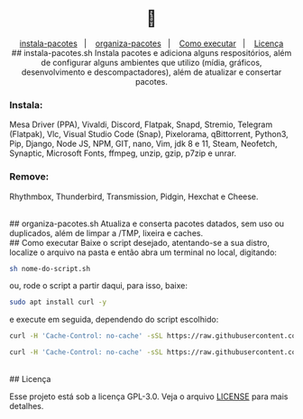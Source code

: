 <h1 align="center">
   🤖
</h1>

<p align="center">
  <a href="#instala-pacotes.sh">instala-pacotes</a>&nbsp;&nbsp;&nbsp;|&nbsp;&nbsp;&nbsp;
  <a href="#organiza-pacotes.sh">organiza-pacotes</a>&nbsp;&nbsp;&nbsp;|&nbsp;&nbsp;&nbsp;
  <a href="#como executar">Como executar</a>&nbsp;&nbsp;&nbsp;|&nbsp;&nbsp;&nbsp;
  <a href="#licença">Licença</a>

<br>
## instala-pacotes.sh
Instala pacotes e adiciona alguns respositórios, além de configurar alguns ambientes que utilizo (mídia, gráficos, desenvolvimento e descompactadores), além de atualizar e consertar pacotes.

### Instala:
Mesa Driver (PPA), Vivaldi, Discord, Flatpak, Snapd, Stremio, Telegram (Flatpak), Vlc, Visual Studio Code (Snap), Pixelorama, qBittorrent, Python3, Pip, Django, Node JS, NPM, GIT, nano, Vim, jdk 8 e 11, Steam, Neofetch, Synaptic, Microsoft Fonts, ffmpeg, unzip, gzip, p7zip e unrar.

### Remove:
Rhythmbox, Thunderbird, Transmission, Pidgin, Hexchat e Cheese.

<br>
## organiza-pacotes.sh
Atualiza e conserta pacotes datados, sem uso ou duplicados, além de limpar a /TMP, lixeira e caches.

<br>
## Como executar
Baixe o script desejado, atentando-se a sua distro, localize o arquivo na pasta e então abra um terminal no local, digitando:

```bash
sh nome-do-script.sh
```

ou, rode o script a partir daqui, para isso, baixe:

```bash
sudo apt install curl -y
```
e execute em seguida, dependendo do script escolhido:

```bash
curl -H 'Cache-Control: no-cache' -sSL https://raw.githubusercontent.com/d4vzz/linux-script/master/instala-pacotes.sh | bash
```
```bash
curl -H 'Cache-Control: no-cache' -sSL https://raw.githubusercontent.com/d4vzz/linux-script/master/organiza-pacotes.sh | bash
```

<br>
## Licença

Esse projeto está sob a licença GPL-3.0. Veja o arquivo [LICENSE](LICENSE.md) para mais detalhes.
